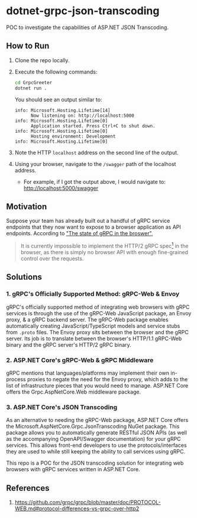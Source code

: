 # dotnet-grpc-json-transcoding

POC to investigate the capabilities of ASP.NET JSON Transcoding.

## How to Run

1. Clone the repo locally.
2. Execute the following commands:
   
    ```bash
    cd GrpcGreeter
    dotnet run .
    ```

    You should see an output similar to:
   
    ```
    info: Microsoft.Hosting.Lifetime[14]
          Now listening on: http://localhost:5000
    info: Microsoft.Hosting.Lifetime[0]
          Application started. Press Ctrl+C to shut down.
    info: Microsoft.Hosting.Lifetime[0]
          Hosting environment: Development
    info: Microsoft.Hosting.Lifetime[0]
    ```

3. Note the HTTP `localhost` address on the second line of the output.
4. Using your browser, navigate to the `/swagger` path of the localhost address.
   * For example, if I got the output above, I would navigate to: [http://localhost:5000/swagger](http://localhost:5000/swagger)


## Motivation

Suppose your team has already built out a handful of gRPC service endpoints that they now want to expose to a browser application as API endpoints. According to ["The state of gRPC in the broswer"](https://grpc.io/blog/state-of-grpc-web/#the-grpc-web-spec),

> It is currently impossible to implement the HTTP/2 gRPC spec[<sup>1</sup>](https://github.com/grpc/grpc/blob/master/doc/PROTOCOL-WEB.md#protocol-differences-vs-grpc-over-http2) in the browser, as there is simply no browser API with enough fine-grained control over the requests.

## Solutions

### 1. gRPC's Officially Supported Method: gRPC-Web & Envoy

gRPC's officially supported method of integrating web browsers with gRPC services is through the use of the gRPC-Web JavaScript package, an Envoy proxy, & a gRPC backend server. The gRPC-Web package enables automatically creating JavaScript/TypeScript models and service stubs from `.proto` files. The Envoy proxy sits between the browser and the gRPC server. Its job is to translate between the browser's HTTP/1.1 gRPC-Web binary and the gRPC server's HTTP/2 gRPC binary.

### 2. ASP.NET Core's gRPC-Web & gRPC Middleware

gRPC mentions that languages/platforms may implement their own in-process proxies to negate the need for the Envoy proxy, which adds to the list of infrastructure pieces that you would need to manage. ASP.NET Core offers the Grpc.AspNetCore.Web middleware package.

### 3. ASP.NET Core's JSON Transcoding

As an alternative to needing the gRPC-Web package, ASP.NET Core offers the Microsoft.AspNetCore.Grpc.JsonTranscoding NuGet package. This package allows you to automatically generate RESTful JSON APIs (as well as the accompanying OpenAPI/Swagger documentation) for your gRPC services. This allows front-end developers to use the protocols/interfaces they are used to while still keeping the ability to call services using gRPC.

This repo is a POC for the JSON transcoding solution for integrating web browsers with gRPC services written in ASP.NET Core.

## References

1. https://github.com/grpc/grpc/blob/master/doc/PROTOCOL-WEB.md#protocol-differences-vs-grpc-over-http2
